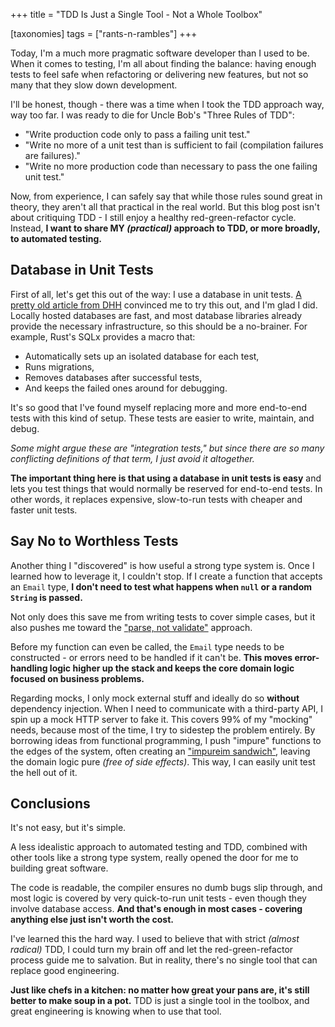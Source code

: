 +++
title = "TDD Is Just a Single Tool - Not a Whole Toolbox"

[taxonomies]
tags = ["rants-n-rambles"]
+++

Today, I'm a much more pragmatic software developer than I used to be.
When it comes to testing, I'm all about finding the balance:
having enough tests to feel safe when refactoring or delivering new features,
but not so many that they slow down development.

I'll be honest, though - there was a time when I took the TDD approach way, way too far.
I was ready to die for Uncle Bob's "Three Rules of TDD":

- "Write production code only to pass a failing unit test."
- "Write no more of a unit test than is sufficient to fail (compilation failures are failures)."
- "Write no more production code than necessary to pass the one failing unit test."

Now, from experience, I can safely say that while those rules sound great in theory,
they aren't all that practical in the real world.
But this blog post isn't about critiquing TDD - I still enjoy a healthy red-green-refactor cycle.
Instead, **I want to share MY _(practical)_ approach to TDD, or more broadly, to automated testing.**

## Database in Unit Tests

First of all, let's get this out of the way: I use a database in unit tests.
[A pretty old article from DHH](https://dhh.dk/2014/slow-database-test-fallacy.html)
convinced me to try this out, and I'm glad I did. Locally hosted databases are fast,
and most database libraries already provide the necessary infrastructure, so this should be a no-brainer.
For example, Rust's SQLx provides a macro that:

- Automatically sets up an isolated database for each test,
- Runs migrations,
- Removes databases after successful tests,
- And keeps the failed ones around for debugging.

It's so good that I've found myself replacing more and more end-to-end tests
with this kind of setup. These tests are easier to write, maintain, and debug.

_Some might argue these are "integration tests," but since there
are so many conflicting definitions of that term, I just avoid it altogether._

**The important thing here is that using a database in unit tests is easy** and lets you test things
that would normally be reserved for end-to-end tests.
In other words, it replaces expensive, slow-to-run tests with cheaper and faster unit tests.

## Say No to Worthless Tests

Another thing I "discovered" is how useful a strong type system is.
Once I learned how to leverage it, I couldn't stop.
If I create a function that accepts an `Email` type,
**I don't need to test what happens when `null` or a random `String` is passed.**

Not only does this save me from writing tests to cover simple cases,
but it also pushes me toward the ["parse, not validate"](https://lexi-lambda.github.io/blog/2019/11/05/parse-don-t-validate/) approach.

Before my function can even be called, the `Email` type
needs to be constructed - or errors need to be handled if it can't be.
**This moves error-handling logic higher up the stack
and keeps the core domain logic focused on business problems.**

Regarding mocks, I only mock external stuff and ideally do so **without** dependency injection.
When I need to communicate with a third-party API,
I spin up a mock HTTP server to fake it.
This covers 99% of my "mocking" needs, because most of the time,
I try to sidestep the problem entirely.
By borrowing ideas from functional programming, I push "impure" functions to the edges of the system,
often creating an ["impureim sandwich"](https://blog.ploeh.dk/2020/03/02/impureim-sandwich/),
leaving the domain logic pure _(free of side effects)_.
This way, I can easily unit test the hell out of it.

## Conclusions

It's not easy, but it's simple.

A less idealistic approach to automated testing and TDD,
combined with other tools like a strong type system,
really opened the door for me to building great software.

The code is readable, the compiler ensures no dumb bugs slip through,
and most logic is covered by very quick-to-run unit tests - even though they involve database access.
**And that's enough in most cases - covering anything else just isn't worth the cost.**

I've learned this the hard way.
I used to believe that with strict _(almost radical)_ TDD,
I could turn my brain off and let the red-green-refactor process guide me to salvation.
But in reality, there's no single tool that can replace good engineering.

**Just like chefs in a kitchen:
no matter how great your pans are, it's still better to make soup in a pot.**
TDD is just a single tool in the toolbox, and great engineering is knowing when to use that tool.
